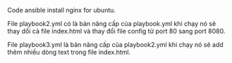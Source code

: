 Code ansible install nginx for ubuntu.

File playbook2.yml có là bản nâng cấp của playbook.yml khi chạy nó sẽ thay dổi cả file index.html và thay đổi file config từ port 80 sang port 8080.

File playbook3.yml là bản nâng cấp của playbook2.yml khi chạy nó sẽ add thêm nhiều dòng text trong file index.html.
